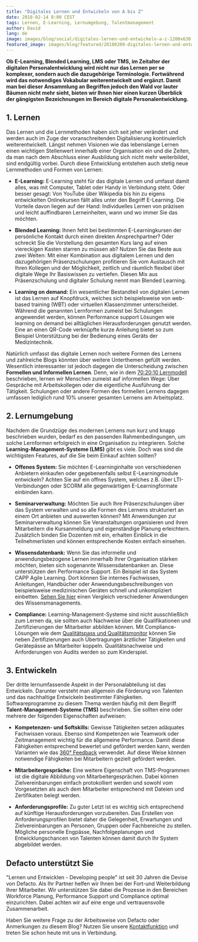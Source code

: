 ```yaml
---
title: "Digitales Lernen und Entwickeln von A bis Z"
date: 2018-02-14 8:00 CEST
tags: Lernen, E-Learning, Lernumgebung, Talentmanagement
author: David
lang: de
image: images/blog/social/digitales-lernen-und-entwickeln-a-z-1200x630.jpg
featured_image: images/blog/featured/20180209-digitales-lernen-und-entwickeln-a-z.jpg
---
```


__Ob E-Learning, Blended Learning, LMS oder TMS, im Zeitalter der digitalen Personalentwicklung wird nicht nur das Lernen per se komplexer, sondern auch die dazugehörige Terminologie. Fortwährend wird das notwendiges Vokabular weiterentwickelt und ergänzt. Damit man bei dieser Ansammlung an Begriffen jedoch den Wald vor lauter Bäumen nicht mehr sieht, bieten wir Ihnen hier einen kurzen Überblick der gängigsten Bezeichnungen im Bereich digitale Personalentwicklung.__

## 1. Lernen

Das Lernen und die Lernmethoden haben sich seit jeher verändert und werden auch im Zuge der voranschreitenden Digitalisierung kontinuierlich weiterentwickelt. ​Längst nehmen Visionen wie das lebenslange Lernen einen wichtigen Stellenwert innerhalb einer Organisation ein und die Zeiten, da man nach dem Abschluss einer Ausbildung sich nicht mehr weiterbildet, sind endgültig vorbei. Durch diese Entwicklung entstehen auch stetig neue Lernmethoden und Formen von Lernen:

- __E-Learning:__ E-Learning steht für das digitale Lernen und umfasst damit alles, was mit Computer, Tablet oder Handy in Verbindung steht. Oder besser gesagt: Von YouTube über Wikipedia bis hin zu eigens entwickelten Onlinekursen fällt alles unter den Begriff E-Learning. Die Vorteile davon liegen auf der Hand: Individuelles Lernen von präzisen und leicht auffindbaren Lerneinheiten, wann und wo immer Sie das möchten.

- __Blended Learning:__ Ihnen fehlt bei bestimmten E-Learningkursen der persönliche Kontakt durch einen direkten Ansprechpartner? Oder schreckt Sie die Vorstellung den gesamten Kurs lang auf einen viereckigen Kasten starren zu müssen ab? Nutzen Sie das Beste aus zwei Welten: Mit einer Kombination aus digitalem Lernen und den dazugehörigen Präsenzschulungen profitieren Sie vom Austausch mit Ihren Kollegen und der Möglichkeit, zeitlich und räumlich flexibel über digitale Wege Ihr Basiswissen zu vertiefen. Diesen Mix aus Präsenzschulung und digitaler Schulung nennt man Blended Learning.​

- __Learning on demand:__ Ein wesentlicher Bestandteil von digitalen Lernen ist das Lernen auf Knopfdruck, welches sich beispielsweise von web-based training (WBT) oder virtuellen Klassenzimmer unterscheidet. Während die genannten Lernformen zumeist bei Schulungen angewendet werden, können Performance support Lösungen wie learning on demand bei alltäglichen Herausforderungen genutzt werden. Eine an einen QR-Code verknüpfte kurze Anleitung bietet so zum Beispiel Unterstützung bei der Bedienung eines Geräts der Medizintechnik.

Natürlich umfasst das digitale Lernen noch weitere Formen des Lernens und zahlreiche Blogs könnten über weitere Unterthemen gefüllt werden. Wesentlich interessanter ist jedoch dagegen die Unterscheidung zwischen __Formellen und Informellen Lernen__. Denn, wie in dem [70:20:10 Lernmodell](/70-20-10/) beschrieben, lernen wir Menschen zumeist auf informellen Wege: Über Gespräche mit Arbeitskollegen oder die eigentliche Ausführung der Tätigkeit. Schulungen oder andere Formen des formellen Lernens dagegen umfassen lediglich rund 10% unserer gesamten Lernens am Arbeitsplatz.

## 2. Lernumgebung

Nachdem die Grundzüge des modernen Lernens nun kurz und knapp beschrieben wurden, bedarf es den passenden Rahmenbedingungen, um solche Lernformen erfolgreich in eine Organisation zu integrieren. Solche __Learning-Management-Systeme (LMS)__ gibt es viele. Doch was sind die wichtigsten Features, auf die Sie beim Einkauf achten sollten?

- __Offenes System:__ Sie möchten E-Learninginhalte von verschiedenen Anbietern einkaufen oder gegebenenfalls selbst E-Learningmodule entwickeln? Achten Sie auf ein offnes System, welches z.B. über LTI-Verbindungen oder SCORM alle gegenwärtigen E-Learningformate einbinden kann.

- __Seminarverwaltung:__ Möchten Sie auch Ihre Präsenzschulungen über das System verwalten und so alle Formen des Lernens strukturiert an einem Ort anbieten und auswerten können? Mit Anwendungen zur Seminarverwaltung können Sie Veranstaltungen organisieren und ihren Mitarbeitern die Kursanmeldung und eigenständige Planung erleichtern. Zusätzlich binden Sie Dozenten mit ein, erhalten Einblick in die Teilnehmerlisten und können entsprechende Kosten einfach einsehen.

- __Wissensdatenbank:__ Wenn Sie das informelle und anwendungsbezogene Lernen innerhalb Ihrer Organisation stärken möchten, bieten sich sogenannte Wissensdatenbanken an. Diese unterstützen den Performance Support. Ein Beispiel ist das System CAPP Agile Learning​. Dort können Sie internes Fachwissen, Anleitungen, Handbücher oder Anwendungsbeschreibungen von beispielsweise medizinischen Geräten schnell und​ unkompliziert einbetten. [Sehen Sie hier](/blog/wissensdatenbank-die-loesung-fuer-modernes-wissensmanagement-im-gesundheitswesen/) einen Vergleich verschiedener Anwendungen des Wissensmanagements.

- __Compliance:__ Learning-Management-Systeme sind nicht ausschließlich zum Lernen da, sie sollten auch Nachweise über die Qualifikationen und Zertifizierungen der Mitarbeiter abbilden können. Mit Compliance-Lösungen wie dem [Qualitätspass und Qualitätsmonitor](/qualitatspass-qualitatsmonitor/) können Sie neben Zertifizierungen auch Übertragungen ärztlicher Tätigkeiten und Gerätepässe an Mitarbeiter koppeln. Qualitätsnachweise und Anforderungen von Audits werden so zum Kinderspiel.

## 3. Entwickeln

Der dritte lernumfassende Aspekt in der Personalabteilung ist das Entwickeln. Darunter versteht man allgemein die Förderung von Talenten und das nachhaltige Entwickeln bestimmter Fähigkeiten. Softwareprogramme zu diesem Thema werden häufig mit dem Begriff __Talent-Management-Systeme (TMS)__ beschrieben. Sie sollten eine oder mehrere der folgenden Eigenschaften aufweisen:

- __Kompetenzen- und Softskills:__ Gewisse Tätigkeiten setzen adäquates Fachwissen voraus. Ebenso sind Kompetenzen wie Teamwork oder Zeitmanagement wichtig für die allgemeine Performance. Damit diese Fähigkeiten entsprechend bewertet und gefördert werden kann, werden Varianten wie das [360​°​ Feedback](/360-feedback/) verwendet. Auf diese Weise können notwendige Fähigkeiten bei Mitarbeitern gezielt gefördert werden.

- __Mitarbeitergespräche:__ Eine weitere Eigenschaft von TMS-Programmen ist die digitale Abbildung von Mitarbeitergesprächen. Dabei können Zielvereinbarungen einfach protokolliert werden und sowohl vom Vorgesetzten als auch dem Mitarbeiter entsprechend mit Dateien und Zertifikaten belegt werden.

- __Anforderungsprofile:__ Zu guter Letzt ist es wichtig sich entsprechend auf künftige Herausforderungen vorzubereiten. Das Erstellen von Anforderungsprofilen bietet daher die Gelegenheit, Erwartungen und Zielvereinbarungen an Personen, Gruppen oder Fachbereiche zu stellen.​ Mögliche personelle Engpässe, Nachfolgeplanungen und Entwicklungschancen von Talenten können damit durch Ihr System abgebildet werden.

## Defacto unterstützt Sie

"Lernen und Entwicklen - Developing people" ist seit 30 Jahren die Devise von Defacto. Als Ihr Partner helfen wir Ihnen bei der Fort-und Weiterbildung Ihrer Mitarbeiter. Wir unterstützen Sie dabei die Prozesse in den Bereichen Workforce Planung, Performance Support und Compliance optimal einzurichten. Dabei achten wir auf eine enge und vertrauensvolle Zusammenarbeit.

Haben Sie weitere Frage zu der Arbeitsweise von Defacto oder Anmerkungen zu diesem Blog? Nutzen Sie unsere [Kontaktfunktion](/kontakt/) und treten Sie schon heute mit uns in Verbindung.
